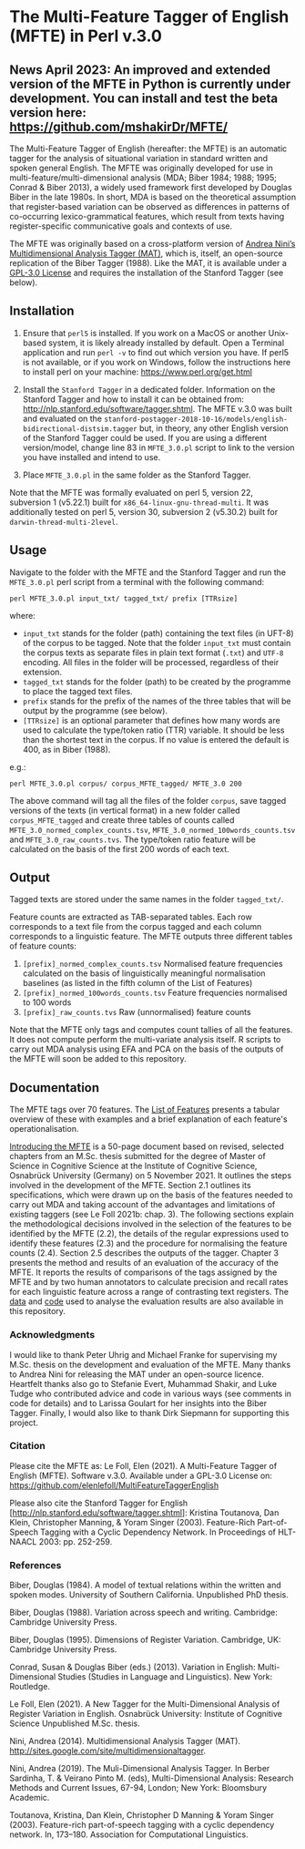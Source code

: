 # The Multi-Feature Tagger of English (MFTE) in Perl v.3.0 

## News April 2023: An improved and extended version of the MFTE in Python is currently under development. You can install and test the beta version here: https://github.com/mshakirDr/MFTE/

The Multi-Feature Tagger of English (hereafter: the MFTE) is an automatic tagger for the analysis of situational variation in standard written and spoken general English. The MFTE was originally developed for use in multi-feature/multi-dimensional analysis (MDA; Biber 1984; 1988; 1995; Conrad & Biber 2013), a widely used framework first developed by Douglas Biber in the late 1980s. In short, MDA is based on the theoretical assumption that register-based variation can be observed as differences in patterns of co-occurring lexico-grammatical features, which result from texts having register-specific communicative goals and contexts of use.

The MFTE was originally based on a cross-platform version of [Andrea Nini’s Multidimensional Analysis Tagger (MAT)](https://github.com/andreanini/multidimensionalanalysistagger), which is, itself, an open-source replication of the Biber Tagger (1988). Like the MAT, it is available under a [GPL-3.0 License](/LICENSE) and requires the installation of the Stanford Tagger (see below). 

## Installation

1. Ensure that `perl5` is installed. If you work on a MacOS or another Unix-based system, it is likely already installed by default. Open a Terminal application and run `perl -v` to find out which version you have. If perl5 is not available, or if you work on Windows, follow the instructions here to install perl on your machine: https://www.perl.org/get.html

2. Install the `Stanford Tagger` in a dedicated folder. Information on the Stanford Tagger and how to install it can be obtained from: http://nlp.stanford.edu/software/tagger.shtml. The MFTE v.3.0 was built and evaluated on the ```stanford-postagger-2018-10-16/models/english-bidirectional-distsim.tagger``` but, in theory, any other English version of the Stanford Tagger could be used. If you are using a different version/model, change line 83 in `MFTE_3.0.pl` script to link to the version you have installed and intend to use.

3. Place `MFTE_3.0.pl` in the same folder as the Stanford Tagger.

Note that the MFTE was formally evaluated on perl 5, version 22, subversion 1 (v5.22.1) built for `x86_64-linux-gnu-thread-multi`. It was additionally tested on perl 5, version 30, subversion 2 (v5.30.2) built for `darwin-thread-multi-2level`.

## Usage

Navigate to the folder with the MFTE and the Stanford Tagger and run the `MFTE_3.0.pl` perl script from a terminal with the following command:

```
perl MFTE_3.0.pl input_txt/ tagged_txt/ prefix [TTRsize]
```

where:
- ```input_txt``` stands for the folder (path) containing the text files (in UFT-8) of the corpus to be tagged. Note that the folder ```input_txt``` must contain the corpus texts as separate files in plain text format (```.txt```) and ```UTF-8``` encoding.  All files in the folder will be processed, regardless of their extension.  
- ```tagged_txt``` stands for the folder (path) to be created by the programme to place the tagged text files.
- ```prefix``` stands for the prefix of the names of the three tables that will be output by the programme (see below).
- ```[TTRsize]``` is an optional parameter that defines how many words are used to calculate the type/token ratio (TTR) variable. It should be less than the shortest text in the corpus. If no value is entered the default is 400, as in Biber (1988).

e.g.:
```
perl MFTE_3.0.pl corpus/ corpus_MFTE_tagged/ MFTE_3.0 200
```

The above command will tag all the files of the folder `corpus`, save tagged versions of the texts (in vertical format) in a new folder called `corpus_MFTE_tagged` and create three tables of counts called ```MFTE_3.0_normed_complex_counts.tsv```, ```MFTE_3.0_normed_100words_counts.tsv``` and ```MFTE_3.0_raw_counts.tvs```. The type/token ratio feature will be calculated on the basis of the first 200 words of each text.

## Output

Tagged texts are stored under the same names in the folder ```tagged_txt/```.

Feature counts are extracted as TAB-separated tables. Each row corresponds to a text file from the corpus tagged and each column corresponds to a linguistic feature. The MFTE outputs three different tables of feature counts:
1.	```[prefix]_normed_complex_counts.tsv```            Normalised feature frequencies calculated on the basis of linguistically meaningful normalisation baselines (as listed in the fifth column of the List of Features)
2.	```[prefix]_normed_100words_counts.tsv```            Feature frequencies normalised to 100 words
3.	```[prefix]_raw_counts.tvs```                         Raw (unnormalised) feature counts

Note that the MFTE only tags and computes count tallies of all the features. It does not compute perform the multi-variate analysis itself. R scripts to carry out MDA analysis using EFA and PCA on the basis of the outputs of the MFTE will soon be added to this repository.

## Documentation

The MFTE tags over 70 features. The [List of Features](tables/ListFullMDAFeatures_v3.0.pdf) presents a tabular overview of these with examples and a brief explanation of each feature's operationalisation.

[Introducing the MFTE](/Introducing_the_MFTE_v3.0.pdf) is a 50-page document based on revised, selected chapters from an M.Sc. thesis submitted for the degree of Master of Science in Cognitive Science at the Institute of Cognitive Science, Osnabrück University (Germany) on 5 November 2021. It outlines the steps involved in the development of the MFTE. Section 2.1 outlines its specifications, which were drawn up on the basis of the features needed to carry out MDA and taking account of the advantages and limitations of existing taggers (see Le Foll 2021b: chap. 3). The following sections explain the methodological decisions involved in the selection of the features to be identified by the MFTE (2.2), the details of the regular expressions used to identify these features (2.3) and the procedure for normalising the feature counts (2.4). Section 2.5 describes the outputs of the tagger. Chapter 3 presents the method and results of an evaluation of the accuracy of the MFTE. It reports the results of comparisons of the tags assigned by the MFTE and by two human annotators to calculate precision and recall rates for each linguistic feature across a range of contrasting text registers. The [data](data) and [code](code/TaggerTestResults.Rmd) used to analyse the evaluation results are also available in this repository.

### Acknowledgments

I would like to thank Peter Uhrig and Michael Franke for supervising my M.Sc. thesis on the development and evaluation of the MFTE. Many thanks to Andrea Nini for releasing the MAT under an open-source licence. Heartfelt thanks also go to Stefanie Evert, Muhammad Shakir, and Luke Tudge who contributed advice and code in various ways (see comments in code for details) and to Larissa Goulart for her insights into the Biber Tagger. Finally, I would also like to thank Dirk Siepmann for supporting this project. 

### Citation

Please cite the MFTE as: 
Le Foll, Elen (2021). A Multi-Feature Tagger of English (MFTE). Software v.3.0. 
Available under a GPL-3.0 License on: https://github.com/elenlefoll/MultiFeatureTaggerEnglish

Please also cite the Stanford Tagger for English [http://nlp.stanford.edu/software/tagger.shtml]:
Kristina Toutanova, Dan Klein, Christopher Manning, & Yoram Singer (2003). Feature-Rich Part-of-Speech Tagging with a Cyclic Dependency Network. In Proceedings of HLT-NAACL 2003: pp. 252-259. 

### References

Biber, Douglas (1984). A model of textual relations within the written and spoken modes. University of Southern California. Unpublished PhD thesis.

Biber, Douglas (1988). Variation across speech and writing. Cambridge: Cambridge University Press. 

Biber, Douglas (1995). Dimensions of Register Variation. Cambridge, UK: Cambridge University Press.

Conrad, Susan & Douglas Biber (eds.) (2013). Variation in English: Multi-Dimensional Studies (Studies in Language and Linguistics). New York: Routledge.

Le Foll, Elen (2021). A New Tagger for the Multi-Dimensional Analysis of Register Variation in English. Osnabrück University: Institute of Cognitive Science Unpublished M.Sc. thesis.

Nini, Andrea (2014). Multidimensional Analysis Tagger (MAT). http://sites.google.com/site/multidimensionaltagger.

Nini, Andrea (2019). The Muli-Dimensional Analysis Tagger. In Berber Sardinha, T. & Veirano Pinto M. (eds), Multi-Dimensional Analysis: Research Methods and Current Issues, 67-94, London; New York: Bloomsbury Academic.

Toutanova, Kristina, Dan Klein, Christopher D Manning & Yoram Singer (2003). Feature-rich part-of-speech tagging with a cyclic dependency network. In, 173–180. Association for Computational Linguistics.
